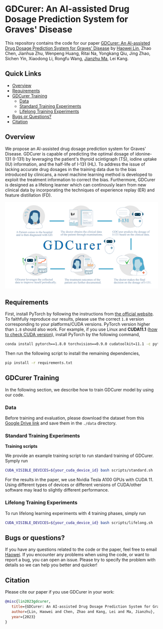 # GDCurer: An AI-assisted Drug Dosage Prediction System for Graves' Disease

This repository contains the code for our paper [GDCurer: An AI-assisted Drug Dosage Prediction System for Graves' Disease](#) by [Haowei Lin](https://linhaowei1.github.io), Zhao Chen, Jianhua Zhu, Wenpeng Huang, Ritai Na, Yongkang Qiu, Jing Zhao, Sichen Yin, Xiaodong Li, Rongfu Wang, [Jianzhu Ma](https://majianzhu.com), Lei Kang.


## Quick Links

  - [Overview](#overview)
  - [Requirements](#requirements)
  - [GDCurer Training](#gdcurer-training)
    - [Data](#data)
    - [Standard Training Experiments](#standard-training-experiments)
    - [Lifelong Training Experiments](#lifelong-training-experiments)
  - [Bugs or Questions?](#bugs-or-questions)
  - [Citation](#citation)

## Overview

We propose an AI-assisted drug dosage prediction system for Graves' Disease. GDCurer is capable of predicting the optimal dosage of idonine-131 (I-131) by leveraging  the patient's thyroid scintigraph (TS), iodine uptake (IU) information, and the half-life of I-131 (HL). To address the issue of lacking accurate drug dosages in the training data due to the bias introduced by clinicans, a novel machine learning method is developed to exploit the treatment information to correct the bias. Furthermore, GDCurer is designed as a lifelong learner which can continously learn from new clinical data by incorporating the techniques of experience replay (ER) and feature distillation (FD).

![](figures/GDcurer.png)


## Requirements

First, install PyTorch by following the instructions from [the official website](https://pytorch.org). To faithfully reproduce our results, please use the correct `1.8` version corresponding to your platforms/CUDA versions. PyTorch version higher than `1.8` should also work. For example, if you use Linux and **CUDA11.1** ([how to check CUDA version](https://varhowto.com/check-cuda-version/)), install PyTorch by the following command,

```bash
conda install pytorch==1.8.0 torchvision==0.9.0 cudatoolkit=11.1 -c pytorch -c conda-forge
```

Then run the following script to install the remaining dependencies,

```bash
pip install -r requirements.txt
```

## GDCurer Training

In the following section, we describe how to train GDCurer model by using our code.

### Data

Before training and evaluation, please download the dataset from this [Google Drive link](#) and save them in the `./data` directory. 

### Standard Training Experiments

**Training scripts**

We provide an example training script to run standard training of GDCurer. Symply run

```bash
CUDA_VISIBLE_DEVICES=${your_cuda_device_id} bash scripts/standard.sh
```

For the results in the paper, we use Nvidia Tesla A100 GPUs with CUDA 11. Using different types of devices or different versions of CUDA/other software may lead to slightly different performance.

### Lifelong Training Experiments

To run lifelong learning experiments with 4 training phases, simply run

```bash
CUDA_VISIBLE_DEVICES=${your_cuda_device_id} bash scripts/lifelong.sh
```

## Bugs or questions?

If you have any questions related to the code or the paper, feel free to email [Haowei](`linhaowei@pku.edu.cn`). If you encounter any problems when using the code, or want to report a bug, you can open an issue. Please try to specify the problem with details so we can help you better and quicker!

## Citation

Please cite our paper if you use GDCurer in your work:

```bibtex
@misc{lin2023gdcurer,
   title={GDCurer: An AI-assisted Drug Dosage Prediction System for Graves' Disease},
   author={Lin, Haowei and Chen, Zhao and Kang, Lei and Ma, Jianzhu},
   year={2023}
}
```